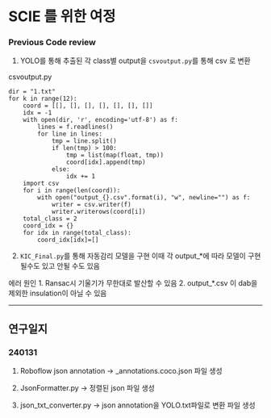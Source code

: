 # SCIE 를 위한 여정

### Previous Code review

1. YOLO를 통해 추출된 각 class별 output을 ```csvoutput.py```를 통해 csv 로 변환

csvoutput.py

```
dir = "1.txt"
for k in range(12):
    coord = [[], [], [], [], [], [], []]
    idx = -1
    with open(dir, 'r', encoding='utf-8') as f:
        lines = f.readlines()
        for line in lines:
            tmp = line.split()
            if len(tmp) > 100:
                tmp = list(map(float, tmp))
                coord[idx].append(tmp)
            else:
                idx += 1
    import csv
    for i in range(len(coord)):
        with open("output_{}.csv".format(i), "w", newline="") as f:
            writer = csv.writer(f)
            writer.writerows(coord[i])
    total_class = 2
    coord_idx = {}
    for idx in range(total_class):
        coord_idx[idx]=[]
  ```

2. ```KIC_Final.py```를 통해 자동감리 모델을 구현
  이때 각 output_*에 따라 모델이 구현될수도 있고 안될 수도 있음

  에러 원인 1. Ransac시 기울기가 무한대로 발산할 수 있음 2. output_*.csv 이 dab을 제외한 insulation이 아닐 수 있음


---

## 연구일지

### 240131
1. Roboflow json annotation -> _annotations.coco.json 파일 생성

2. JsonFormatter.py -> 정렬된 json 파일 생성

3. json_txt_converter.py -> json annotation을 YOLO.txt파일로 변환 파일 생성


